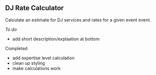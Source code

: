 ## DJ Rate Calculator

Calculate an estimate for DJ services and  rates for a given event event.

*To do*

- add short description/explaation at bottom  

Completed

- add expertise level calculation
- clean up styling
- make calculations work

